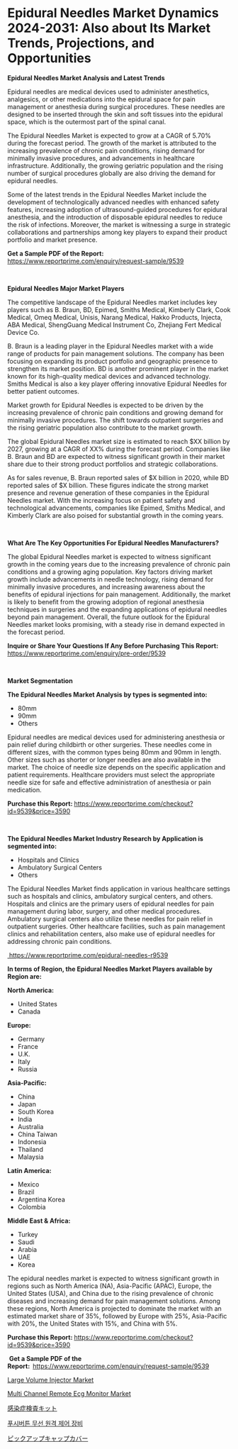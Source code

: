 <p><h1>Epidural Needles Market Dynamics 2024-2031: Also about Its Market Trends, Projections, and Opportunities</h1></p><p><strong>Epidural Needles Market Analysis and Latest Trends</strong></p>
<p><p>Epidural needles are medical devices used to administer anesthetics, analgesics, or other medications into the epidural space for pain management or anesthesia during surgical procedures. These needles are designed to be inserted through the skin and soft tissues into the epidural space, which is the outermost part of the spinal canal.</p><p>The Epidural Needles Market is expected to grow at a CAGR of 5.70% during the forecast period. The growth of the market is attributed to the increasing prevalence of chronic pain conditions, rising demand for minimally invasive procedures, and advancements in healthcare infrastructure. Additionally, the growing geriatric population and the rising number of surgical procedures globally are also driving the demand for epidural needles.</p><p>Some of the latest trends in the Epidural Needles Market include the development of technologically advanced needles with enhanced safety features, increasing adoption of ultrasound-guided procedures for epidural anesthesia, and the introduction of disposable epidural needles to reduce the risk of infections. Moreover, the market is witnessing a surge in strategic collaborations and partnerships among key players to expand their product portfolio and market presence.</p></p>
<p><strong>Get a Sample PDF of the Report:&nbsp;</strong> <a href="https://www.reportprime.com/enquiry/request-sample/9539">https://www.reportprime.com/enquiry/request-sample/9539</a></p>
<p>&nbsp;</p>
<p><strong>Epidural Needles Major Market Players</strong></p>
<p><p>The competitive landscape of the Epidural Needles market includes key players such as B. Braun, BD, Epimed, Smiths Medical, Kimberly Clark, Cook Medical, Omeq Medical, Unisis, Narang Medical, Hakko Products, Injecta, ABA Medical, ShengGuang Medical Instrument Co, Zhejiang Fert Medical Device Co.</p><p>B. Braun is a leading player in the Epidural Needles market with a wide range of products for pain management solutions. The company has been focusing on expanding its product portfolio and geographic presence to strengthen its market position. BD is another prominent player in the market known for its high-quality medical devices and advanced technology. Smiths Medical is also a key player offering innovative Epidural Needles for better patient outcomes.</p><p>Market growth for Epidural Needles is expected to be driven by the increasing prevalence of chronic pain conditions and growing demand for minimally invasive procedures. The shift towards outpatient surgeries and the rising geriatric population also contribute to the market growth.</p><p>The global Epidural Needles market size is estimated to reach $XX billion by 2027, growing at a CAGR of XX% during the forecast period. Companies like B. Braun and BD are expected to witness significant growth in their market share due to their strong product portfolios and strategic collaborations.</p><p>As for sales revenue, B. Braun reported sales of $X billion in 2020, while BD reported sales of $X billion. These figures indicate the strong market presence and revenue generation of these companies in the Epidural Needles market. With the increasing focus on patient safety and technological advancements, companies like Epimed, Smiths Medical, and Kimberly Clark are also poised for substantial growth in the coming years.</p></p>
<p>&nbsp;</p>
<p><strong>What Are The Key Opportunities For Epidural Needles Manufacturers?</strong></p>
<p><p>The global Epidural Needles market is expected to witness significant growth in the coming years due to the increasing prevalence of chronic pain conditions and a growing aging population. Key factors driving market growth include advancements in needle technology, rising demand for minimally invasive procedures, and increasing awareness about the benefits of epidural injections for pain management. Additionally, the market is likely to benefit from the growing adoption of regional anesthesia techniques in surgeries and the expanding applications of epidural needles beyond pain management. Overall, the future outlook for the Epidural Needles market looks promising, with a steady rise in demand expected in the forecast period.</p></p>
<p><strong>Inquire or Share Your Questions If Any Before Purchasing This Report:</strong> <a href="https://www.reportprime.com/enquiry/pre-order/9539">https://www.reportprime.com/enquiry/pre-order/9539</a></p>
<p>&nbsp;</p>
<p><strong>Market Segmentation</strong></p>
<p><strong>The Epidural Needles Market Analysis by types is segmented into:</strong></p>
<p><ul><li>80mm</li><li>90mm</li><li>Others</li></ul></p>
<p><p>Epidural needles are medical devices used for administering anesthesia or pain relief during childbirth or other surgeries. These needles come in different sizes, with the common types being 80mm and 90mm in length. Other sizes such as shorter or longer needles are also available in the market. The choice of needle size depends on the specific application and patient requirements. Healthcare providers must select the appropriate needle size for safe and effective administration of anesthesia or pain medication.</p></p>
<p><strong>Purchase this Report:&nbsp;</strong><a href="https://www.reportprime.com/checkout?id=9539&price=3590">https://www.reportprime.com/checkout?id=9539&price=3590</a></p>
<p>&nbsp;</p>
<p><strong>The Epidural Needles Market Industry Research by Application is segmented into:</strong></p>
<p><ul><li>Hospitals and Clinics</li><li>Ambulatory Surgical Centers</li><li>Others</li></ul></p>
<p><p>The Epidural Needles Market finds application in various healthcare settings such as hospitals and clinics, ambulatory surgical centers, and others. Hospitals and clinics are the primary users of epidural needles for pain management during labor, surgery, and other medical procedures. Ambulatory surgical centers also utilize these needles for pain relief in outpatient surgeries. Other healthcare facilities, such as pain management clinics and rehabilitation centers, also make use of epidural needles for addressing chronic pain conditions.</p></p>
<p><a href="https://www.reportprime.com/epidural-needles-r9539">&nbsp;https://www.reportprime.com/epidural-needles-r9539</a></p>
<p><strong>In terms of Region, the Epidural Needles Market Players available by Region are:</strong></p>
<p>
    <p> <strong> North America: </strong>
        <ul>
            <li>United States</li>
            <li>Canada</li>
        </ul>
        </p> 
    <p> <strong> Europe: </strong>
        <ul>
            <li>Germany</li>
            <li>France</li>
            <li>U.K.</li>
            <li>Italy</li>
            <li>Russia</li>
        </ul>
        </p> 
    <p> <strong> Asia-Pacific: </strong>
        <ul>
            <li>China</li>
            <li>Japan</li>
            <li>South Korea</li>
            <li>India</li>
            <li>Australia</li>
            <li>China Taiwan</li>
            <li>Indonesia</li>
            <li>Thailand</li>
            <li>Malaysia</li>
        </ul>
        </p> 
    <p> <strong> Latin America: </strong>
        <ul>
            <li>Mexico</li>
            <li>Brazil</li>
            <li>Argentina Korea</li>
            <li>Colombia</li>
        </ul>
        </p> 
    <p> <strong> Middle East & Africa: </strong>
        <ul>
            <li>Turkey</li>
            <li>Saudi</li>
            <li>Arabia</li>
            <li>UAE</li>
            <li>Korea</li>
        </ul>
    </p>
    </p>
<p><p>The epidural needles market is expected to witness significant growth in regions such as North America (NA), Asia-Pacific (APAC), Europe, the United States (USA), and China due to the rising prevalence of chronic diseases and increasing demand for pain management solutions. Among these regions, North America is projected to dominate the market with an estimated market share of 35%, followed by Europe with 25%, Asia-Pacific with 20%, the United States with 15%, and China with 5%.</p></p>
<p><strong>Purchase this Report: </strong><a href="https://www.reportprime.com/checkout?id=9539&price=3590">https://www.reportprime.com/checkout?id=9539&price=3590</a></p>
<p>&nbsp;<strong>Get a Sample PDF of the Report:&nbsp;&nbsp;</strong><a href="https://www.reportprime.com/enquiry/request-sample/9539">https://www.reportprime.com/enquiry/request-sample/9539</a></p>
<p><strong></strong></p>
<p><p><a href="https://github.com/nandosuryapratama/Market-Research-Report-List-2/blob/main/large-volume-injector-market.md">Large Volume Injector Market</a></p><p><a href="https://github.com/rionkhanvai01/Market-Research-Report-List-2/blob/main/multi-channel-remote-ecg-monitor-market.md">Multi Channel Remote Ecg Monitor Market</a></p><p><a href="https://github.com/AhmadMann1950/Market-Research-Report-List-2/blob/main/268273985500.md">感染症検査キット</a></p><p><a href="https://github.com/tasfiyaj85/Market-Research-Report-List-2/blob/main/4527371106226.md">푸시버튼 무선 원격 제어 장비</a></p><p><a href="https://github.com/Alenaieme/Market-Research-Report-List-3/blob/main/703248285499.md">ピックアップキャップカバー</a></p></p>